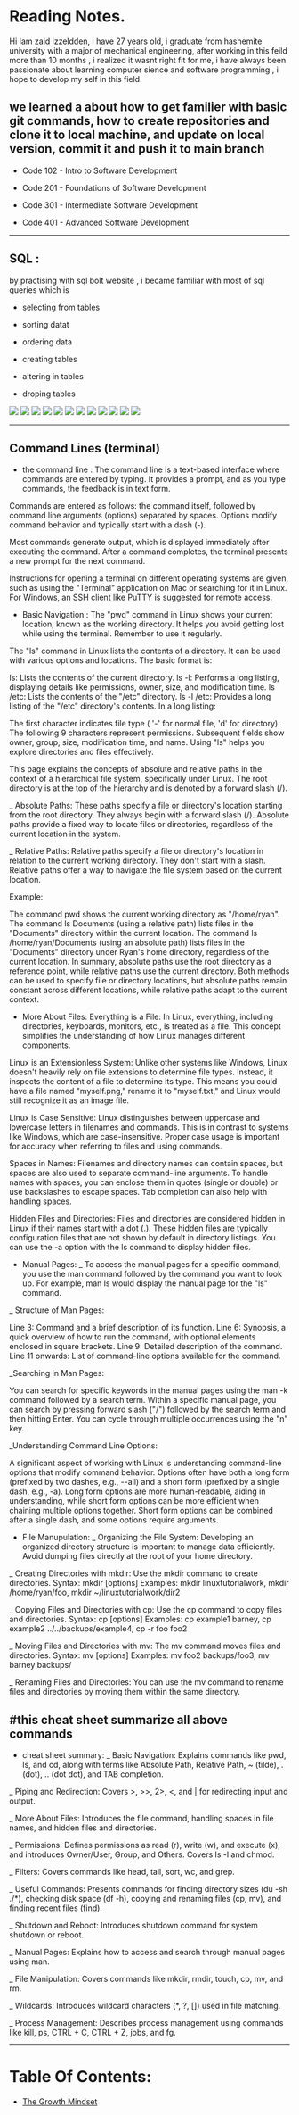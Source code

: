 # Reading Notes.

Hi Iam zaid izzeldden, i have 27 years old, i graduate from hashemite university with a major of mechanical engineering, after working in this feild more than 10 months , i realized it wasnt right fit for me, i have always been passionate about learning computer sience and software programming , i hope to develop my self in this field. 

 we learned a about how to get familier with basic git commands,
how to create repositories and clone it to local machine, and update on local version, commit it and push it to main branch  
---
-  Code 102 - Intro to Software Development
+  Code 201 - Foundations of Software Development
*  Code 301 - Intermediate Software Development
-  Code 401 - Advanced Software Development

---
##  SQL :
by practising with sql bolt website , i became familiar with most of sql queries which is 
- selecting from tables 
+ sorting datat 
* ordering data 
- creating tables
+ altering in tables 
* droping tables

![](./asset/sql%20exr_1.png) ![](./asset/sql%20exr_2.png) ![](./asset/sql%20exr_3.png) ![](./asset/sql%20exr_4.png) ![](./asset/sql%20exr_5.png) ![](./asset/sql%20exr_6.png) ![](./asset/sql%20database%20exr_13.png) ![](./asset/sql%20database%20exr_14.png) ![](./asset/sql%20database%20exr_15.png) ![](./asset/sql%20database%20exr_16.png) ![](./asset/sql%20database%20exr_17.png) ![](./asset/sql%20database%20exr_18.png)

---
## Command Lines (terminal)

- the command line : The command line is a text-based interface where commands are entered by typing. It provides a prompt, and as you type commands, the feedback is in text form.

 Commands are entered as follows: the command itself, followed by command line arguments (options) separated by spaces. Options modify command behavior and typically start with a dash (-).

 Most commands generate output, which is displayed immediately after executing the command. After a command completes, the terminal presents a new prompt for the next command.

 Instructions for opening a terminal on different operating systems are given, such as using the "Terminal" application on Mac or searching for it in Linux. For Windows, an SSH client like PuTTY is suggested for remote access.

 + Basic Navigation : The "pwd" command in Linux shows your current location, known as the working directory. It helps you avoid getting lost while using the terminal. Remember to use it regularly.


The "ls" command in Linux lists the contents of a directory. It can be used with various options and locations. The basic format is:

ls: Lists the contents of the current directory.
ls -l: Performs a long listing, displaying details like permissions, owner, size, and modification time.
ls /etc: Lists the contents of the "/etc" directory.
ls -l /etc: Provides a long listing of the "/etc" directory's contents.
In a long listing:

The first character indicates file type ( '-' for normal file, 'd' for directory).
The following 9 characters represent permissions.
Subsequent fields show owner, group, size, modification time, and name.
Using "ls" helps you explore directories and files effectively.

This page explains the concepts of absolute and relative paths in the context of a hierarchical file system, specifically under Linux. The root directory is at the top of the hierarchy and is denoted by a forward slash (/).

_ Absolute Paths: These paths specify a file or directory's location starting from the root directory. They always begin with a forward slash (/). Absolute paths provide a fixed way to locate files or directories, regardless of the current location in the system.

_ Relative Paths: Relative paths specify a file or directory's location in relation to the current working directory. They don't start with a slash. Relative paths offer a way to navigate the file system based on the current location.

Example:

The command pwd shows the current working directory as "/home/ryan".
The command ls Documents (using a relative path) lists files in the "Documents" directory within the current location.
The command ls /home/ryan/Documents (using an absolute path) lists files in the "Documents" directory under Ryan's home directory, regardless of the current location.
In summary, absolute paths use the root directory as a reference point, while relative paths use the current directory. Both methods can be used to specify file or directory locations, but absolute paths remain constant across different locations, while relative paths adapt to the current context.

* More About Files: 
Everything is a File: In Linux, everything, including directories, keyboards, monitors, etc., is treated as a file. This concept simplifies the understanding of how Linux manages different components.

Linux is an Extensionless System: Unlike other systems like Windows, Linux doesn't heavily rely on file extensions to determine file types. Instead, it inspects the content of a file to determine its type. This means you could have a file named "myself.png," rename it to "myself.txt," and Linux would still recognize it as an image file.

Linux is Case Sensitive: Linux distinguishes between uppercase and lowercase letters in filenames and commands. This is in contrast to systems like Windows, which are case-insensitive. Proper case usage is important for accuracy when referring to files and using commands.

Spaces in Names: Filenames and directory names can contain spaces, but spaces are also used to separate command-line arguments. To handle names with spaces, you can enclose them in quotes (single or double) or use backslashes to escape spaces. Tab completion can also help with handling spaces.

Hidden Files and Directories: Files and directories are considered hidden in Linux if their names start with a dot (.). These hidden files are typically configuration files that are not shown by default in directory listings. You can use the -a option with the ls command to display hidden files.

- Manual Pages:
 _ To access the manual pages for a specific command, you use the man command followed by the command you want to look up. For example, man ls would display the manual page for the "ls" command.

 _ Structure of Man Pages:

Line 3: Command and a brief description of its function.
Line 6: Synopsis, a quick overview of how to run the command, with optional elements enclosed in square brackets.
Line 9: Detailed description of the command.
Line 11 onwards: List of command-line options available for the command.

_Searching in Man Pages:

You can search for specific keywords in the manual pages using the man -k command followed by a search term.
Within a specific manual page, you can search by pressing forward slash ("/") followed by the search term and then hitting Enter. You can cycle through multiple occurrences using the "n" key.

_Understanding Command Line Options:

A significant aspect of working with Linux is understanding command-line options that modify command behavior.
Options often have both a long form (prefixed by two dashes, e.g., --all) and a short form (prefixed by a single dash, e.g., -a).
Long form options are more human-readable, aiding in understanding, while short form options can be more efficient when chaining multiple options together.
Short form options can be combined after a single dash, and some options require arguments.

+ File Manupulation:
_ Organizing the File System: Developing an organized directory structure is important to manage data efficiently. Avoid dumping files directly at the root of your home directory.

 _ Creating Directories with mkdir:
Use the mkdir command to create directories.
Syntax: mkdir [options] <Directory>
Examples: mkdir linuxtutorialwork, mkdir /home/ryan/foo, mkdir ~/linuxtutorialwork/dir2

_ Copying Files and Directories with cp:
Use the cp command to copy files and directories.
Syntax: cp [options] <source> <destination>
Examples: cp example1 barney, cp example2 ../../backups/example4, cp -r foo foo2

_ Moving Files and Directories with mv:
The mv command moves files and directories.
Syntax: mv [options] <source> <destination>
Examples: mv foo2 backups/foo3, mv barney backups/

_ Renaming Files and Directories:
You can use the mv command to rename files and directories by moving them within the same directory.

#this cheat sheet summarize all above commands
---
* cheat sheet summary: 
_ Basic Navigation: Explains commands like pwd, ls, and cd, along with terms like Absolute Path, Relative Path, ~ (tilde), . (dot), .. (dot dot), and TAB completion.

_ Piping and Redirection: Covers >, >>, 2>, <, and | for redirecting input and output.

_ More About Files: Introduces the file command, handling spaces in file names, and hidden files and directories.

_ Permissions: Defines permissions as read (r), write (w), and execute (x), and introduces Owner/User, Group, and Others. Covers ls -l and chmod.

_ Filters: Covers commands like head, tail, sort, wc, and grep.

_ Useful Commands: Presents commands for finding directory sizes (du -sh ./*), checking disk space (df -h), copying and renaming files (cp, mv), and finding recent files (find).

_ Shutdown and Reboot: Introduces shutdown command for system shutdown or reboot.

_ Manual Pages: Explains how to access and search through manual pages using man.

_ File Manipulation: Covers commands like mkdir, rmdir, touch, cp, mv, and rm.

_ Wildcards: Introduces wildcard characters (*, ?, []) used in file matching.

_ Process Management: Describes process management using commands like kill, ps, CTRL + C, CTRL + Z, jobs, and fg.

---


# Table Of Contents:
- [The Growth Mindset](grouthMind.md)













